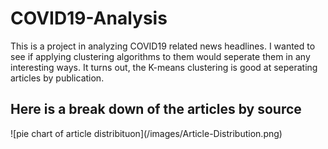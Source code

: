 # COVID19-Analysis
This is a project in analyzing COVID19 related news headlines. I wanted to see if applying clustering algorithms to them would seperate them in any interesting ways. It turns out, the K-means clustering is good at seperating articles by publication. 

<h2>Here is a break down of the articles by source </h2>
![pie chart of article distribituon](/images/Article-Distribution.png)
